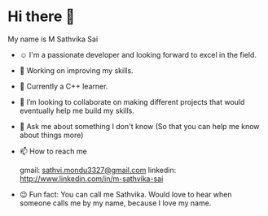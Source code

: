 # Hi there 👋

My name is M Sathvika Sai


- ☺️ I'm a passionate developer and looking forward to excel in the field.
- 🔭 Working on improving my skills.
- 🌱 Currently a C++ learner.
- 👯 I’m looking to collaborate on making different projects that would eventually help me build my skills.
- 💬 Ask me about something I don't know (So that you can help me know about things more)
- 📫 How to reach me
       
       
  gmail: sathvi.mondu3327@gmail.com       linkedin: http://www.linkedin.com/in/m-sathvika-sai
- 😉 Fun fact: You can call me Sathvika. Would love to hear when someone calls me by my name, because I love my name.

